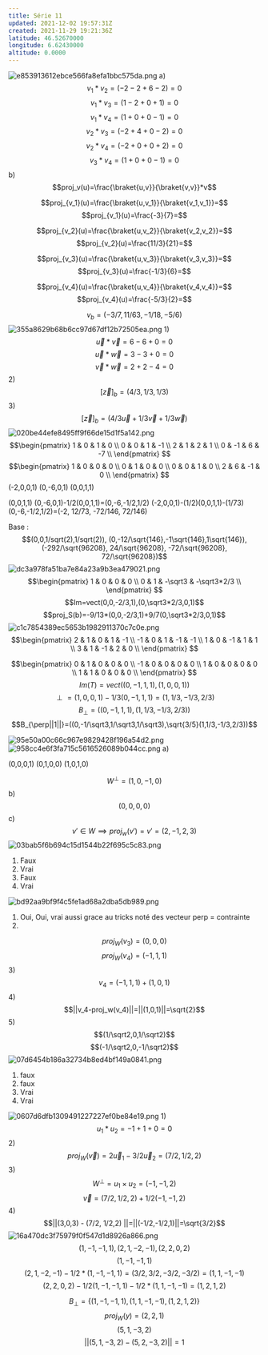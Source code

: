 ```yaml
---
title: Série 11
updated: 2021-12-02 19:57:31Z
created: 2021-11-29 19:21:36Z
latitude: 46.52670000
longitude: 6.62430000
altitude: 0.0000
---
```


![e853913612ebce566fa8efa1bbc575da.png](../../_resources/e853913612ebce566fa8efa1bbc575da.png)
a)
$$v_1 * v_2=(-2-2+6-2)=0$$
$$v_1 * v_3=(1-2+0+1)=0$$
$$v_1 * v_4=(1+0+0-1)=0$$
$$v_2 * v_3=(-2+4+0-2)=0$$
$$v_2 * v_4=(-2+0+0+2)=0$$
$$v_3 * v_4=(1+0+0-1)=0$$
b)
$$proj_v(u)=\frac{\braket{u,v}}{\braket{v,v}}*v$$

$$proj_{v_1}(u)=\frac{\braket{u,v_1}}{\braket{v_1,v_1}}=$$
$$proj_{v_1}(u)=\frac{-3}{7}=$$

$$proj_{v_2}(u)=\frac{\braket{u,v_2}}{\braket{v_2,v_2}}=$$
$$proj_{v_2}(u)=\frac{11/3}{21}=$$

$$proj_{v_3}(u)=\frac{\braket{u,v_3}}{\braket{v_3,v_3}}=$$
$$proj_{v_3}(u)=\frac{-1/3}{6}=$$

$$proj_{v_4}(u)=\frac{\braket{u,v_4}}{\braket{v_4,v_4}}=$$
$$proj_{v_4}(u)=\frac{-5/3}{2}=$$

$$v_b=(-3/7,11/63,-1/18,-5/6)$$ 
![355a8629b68b6cc97d67df12b72505ea.png](../../_resources/355a8629b68b6cc97d67df12b72505ea.png)
1)
$$\vec u * \vec v = 6-6+0=0$$
$$\vec u * \vec w = 3-3+0=0$$
$$\vec v * \vec w = 2+2-4=0$$
2)
$$[\vec z]_b=(4/3,1/3,1/3)$$
3)
$$[\vec z]_b=(4/3 \vec u+1/3 \vec v+1/3 \vec w)$$
![020be44efe8495ff9f66de15d1f5a142.png](../../_resources/020be44efe8495ff9f66de15d1f5a142.png)
$$\begin{pmatrix}
1 & 0  & 1 & 0 \\
0 & 0  & 1 & -1 \\
2 & 1 & 2 & 1 \\
0 & -1  & 6 & -7 \\
\end{pmatrix} $$
$$\begin{pmatrix}
1 & 0  & 0 & 0 \\
0 & 1  & 0 & 0 \\
0 & 0 & 1 & 0  \\
2 & 6  & -1 & 0 \\
\end{pmatrix} $$
(-2,0,0,1)
(0,-6,0,1)
(0,0,1,1)

(0,0,1,1)
(0,-6,0,1)-1/2(0,0,1,1)=(0,-6,-1/2,1/2)
(-2,0,0,1)-(1/2)(0,0,1,1)-(1/73)(0,-6,-1/2,1/2)=(-2, 12/73, -72/146, 72/146)

Base :
$$(0,0,1/sqrt(2),1/sqrt(2)), (0,-12/\sqrt{146},-1\sqrt{146},1\sqrt{146}), (-292/\sqrt{96208}, 24/\sqrt{96208}, -72/\sqrt{96208}, 72/\sqrt{96208})$$
![dc3a978fa51ba7e84a23a9b3ea479021.png](../../_resources/dc3a978fa51ba7e84a23a9b3ea479021.png)
$$\begin{pmatrix}
1 & 0  & 0 & 0 \\
0 & 1  & -\sqrt3 & -\sqrt3*2/3 \\
\end{pmatrix} $$
$$Im=vect(0,0,-2/3,1),(0,\sqrt3*2/3,0,1)$$
$$proj_S(b)=-9/13*(0,0,-2/3,1)+9/7(0,\sqrt3*2/3,0,1)$$
![c1c7854389ec5653b1982911370c7c0e.png](../../_resources/c1c7854389ec5653b1982911370c7c0e.png)
$$\begin{pmatrix}
2 & 1  & 0 & 1 & -1 \\
-1 & 0  & 1 & -1 & -1 \\
1 & 0  & -1 & 1 & 1 \\
3 & 1  & -1 & 2 & 0 \\
\end{pmatrix} $$

$$\begin{pmatrix}
0 & 1  & 0 & 0 & 0 \\
-1 & 0  & 0 & 0 & 0 \\
1 & 0  & 0 & 0 & 0 \\
1 & 1  & 0 & 0 & 0 \\
\end{pmatrix} $$
$$Im(T)=vect((0,-1,1,1), (1,0,0,1))$$
$$\perp = (1,0,0,1)-1/3(0,-1,1,1)=(1,1/3,-1/3,2/3)$$
$$B_{\perp}=((0,-1,1,1), (1,1/3,-1/3,2/3))$$
$$B_{\perp||1||}=((0,-1/\sqrt3,1/\sqrt3,1/\sqrt3),\sqrt{3/5}(1,1/3,-1/3,2/3))$$

![95e50a00c66c967e9829428f196a54d2.png](../../_resources/95e50a00c66c967e9829428f196a54d2.png)
![958cc4e6f3fa715c5616526089b044cc.png](../../_resources/958cc4e6f3fa715c5616526089b044cc.png)
a)

(0,0,0,1)
(0,1,0,0)
(1,0,1,0)

$$W^{\perp}= (1,0,-1,0)$$
b)
$$(0,0,0,0)$$
c)
$$v' \in W \implies proj_w(v')=v'=(2,-1,2,3)$$
![03bab5f6b694c15d1544b22f695c5c83.png](../../_resources/03bab5f6b694c15d1544b22f695c5c83.png)
1) Faux
2) Vrai
3) Faux
4) Vrai

![bd92aa9bf9f4c5fe1ad68a2dba5db989.png](../../_resources/bd92aa9bf9f4c5fe1ad68a2dba5db989.png)
1) Oui, Oui, vrai aussi grace au tricks noté des vecteur perp = contrainte
2)
$$proj_W(v_3)=(0,0,0)$$
$$proj_W(v_4)=(-1,1,1)$$
3)
$$v_4=(-1,1,1)+(1,0,1)$$
4)
$$||v_4-proj_w(v_4)||=||(1,0,1)||=\sqrt{2}$$
5)
$$(1/\sqrt2,0,1/\sqrt2)$$
$$(-1/\sqrt2,0,-1/\sqrt2)$$
![07d6454b186a32734b8ed4bf149a0841.png](../../_resources/07d6454b186a32734b8ed4bf149a0841.png)
1) faux
2) faux
3) Vrai
4) Vrai

![0607d6dfb1309491227227ef0be84e19.png](../../_resources/0607d6dfb1309491227227ef0be84e19.png)
1)
$$u_1 * u_2 = -1+1+0=0$$
2)
$$proj_W(\vec v)=2 \vec u_1-3/2 \vec u_2=(7/2, 1/2,2)$$
3) 
$$W^{\perp}=u_1 \times u_2=(-1, -1, 2)$$
$$\vec v = (7/2, 1/2,2) + 1/2(-1,-1, 2)$$
4)
$$||(3,0,3) - (7/2, 1/2,2) ||=||(-1/2,-1/2,1)||=\sqrt{3/2}$$
![16a470dc3f75979f0f547d1d8926a866.png](../../_resources/16a470dc3f75979f0f547d1d8926a866.png)
$$(1,-1,-1,1), (2,1,-2,-1), (2,2,0,2)$$
$$(1,-1,-1,1)$$
$$(2,1,-2,-1)-1/2*(1,-1,-1,1)=(3/2, 3/2, -3/2, -3/2)=(1,1,-1,-1)$$
$$ (2,2,0,2)-1/2(1,-1,-1,1)-1/2*(1,1,-1,-1)=(1, 2,1,2)$$

$$B_{\perp}=\{(1,-1,-1,1), (1,1,-1,-1),(1, 2,1,2) \}$$
$$proj_W(y)=(2, 2,1)$$
$$(5,1,-3,2)$$
$$||(5,1,-3,2)-(5,2,-3,2)||=1$$